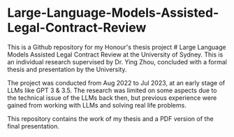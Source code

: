 # Large-Language-Models-Assisted-Legal-Contract-Review

This is a Github repository for my Honour's thesis project # Large Language Models Assisted Legal Contract Review at the University of Sydney. This is an individual research supervised by Dr. Ying Zhou, concluded with a formal thesis and presentation by the University.

The project was conducted from Aug 2022 to Jul 2023, at an early stage of LLMs like GPT 3 & 3.5. The research was limited on some aspects due to the technical issue of the LLMs back then, but previous experience were gained from working with LLMs and solving real life problems.

This repository contains the work of my thesis and a PDF version of the final presentation.
